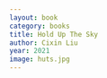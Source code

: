 ```yaml
---
layout: book
category: books
title: Hold Up The Sky
author: Cixin Liu
year: 2021
image: huts.jpg
---
```

